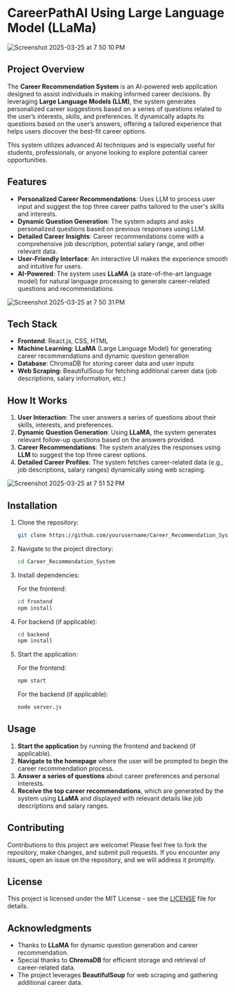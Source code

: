 # CareerPathAI Using Large Language Model (LLaMa)
![Screenshot 2025-03-25 at 7 50 10 PM](https://github.com/user-attachments/assets/0d139638-e26d-4f90-9b8b-47075cdd2ee6)
## Project Overview

The **Career Recommendation System** is an AI-powered web application designed to assist individuals in making informed career decisions. By leveraging **Large Language Models (LLM)**, the system generates personalized career suggestions based on a series of questions related to the user’s interests, skills, and preferences. It dynamically adapts its questions based on the user’s answers, offering a tailored experience that helps users discover the best-fit career options.

This system utilizes advanced AI techniques and is especially useful for students, professionals, or anyone looking to explore potential career opportunities.
## Features

- **Personalized Career Recommendations**: Uses LLM to process user input and suggest the top three career paths tailored to the user's skills and interests.
- **Dynamic Question Generation**: The system adapts and asks personalized questions based on previous responses using LLM.
- **Detailed Career Insights**: Career recommendations come with a comprehensive job description, potential salary range, and other relevant data.
- **User-Friendly Interface**: An interactive UI makes the experience smooth and intuitive for users.
- **AI-Powered**: The system uses **LLaMA** (a state-of-the-art language model) for natural language processing to generate career-related questions and recommendations.


![Screenshot 2025-03-25 at 7 50 31 PM](https://github.com/user-attachments/assets/91208725-d464-4668-8c77-d97885e9e919)

## Tech Stack

- **Frontend**: React.js, CSS, HTML
- **Machine Learning**: **LLaMA** (Large Language Model) for generating career recommendations and dynamic question generation
- **Database**: ChromaDB for storing career data and user inputs
- **Web Scraping**: BeautifulSoup for fetching additional career data (job descriptions, salary information, etc.)

## How It Works

1. **User Interaction**: The user answers a series of questions about their skills, interests, and preferences.
2. **Dynamic Question Generation**: Using **LLaMA**, the system generates relevant follow-up questions based on the answers provided.
3. **Career Recommendations**: The system analyzes the responses using **LLM** to suggest the top three career options.
4. **Detailed Career Profiles**: The system fetches career-related data (e.g., job descriptions, salary ranges) dynamically using web scraping.

![Screenshot 2025-03-25 at 7 51 52 PM](https://github.com/user-attachments/assets/9cd69104-05ef-46fd-a9e2-6cafb27e2fe9)

## Installation

1. Clone the repository:

    ```bash
    git clone https://github.com/yourusername/Career_Recommendation_System.git
    ```

2. Navigate to the project directory:

    ```bash
    cd Career_Recommendation_System
    ```

3. Install dependencies:

    For the frontend:

    ```bash
    cd frontend
    npm install
    ```

4. For backend (if applicable):

    ```bash
    cd backend
    npm install
    ```

5. Start the application:

    For the frontend:

    ```bash
    npm start
    ```

    For the backend (if applicable):

    ```bash
    node server.js
    ```

## Usage

1. **Start the application** by running the frontend and backend (if applicable).
2. **Navigate to the homepage** where the user will be prompted to begin the career recommendation process.
3. **Answer a series of questions** about career preferences and personal interests.
4. **Receive the top career recommendations**, which are generated by the system using **LLaMA** and displayed with relevant details like job descriptions and salary ranges.

## Contributing

Contributions to this project are welcome! Please feel free to fork the repository, make changes, and submit pull requests. If you encounter any issues, open an issue on the repository, and we will address it promptly.

## License

This project is licensed under the MIT License - see the [LICENSE](LICENSE) file for details.

## Acknowledgments

- Thanks to **LLaMA** for dynamic question generation and career recommendation.
- Special thanks to **ChromaDB** for efficient storage and retrieval of career-related data.
- The project leverages **BeautifulSoup** for web scraping and gathering additional career data.



